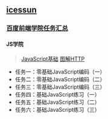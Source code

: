 ## [icessun](https://icessun.github.io/)

### [百度前端学院任务汇总](https://icessun.github.io/IFE2017/ifeindex.html)

#### JS学院

> [JavaScript基础](https://icessun.github.io/IFE2017/javaScript.html)
> [图解HTTP](https://icessun.github.io/IFE2017/HTTP.html)


- 任务一：零基础JavaScript编码（一）
- 任务二：零基础JavaScript编码（二）
- 任务三：零基础JavaScript编码（三）
- 任务四：基础JavaScript练习（一）
- 任务五：基础JavaScript练习（二）
- 任务六：基础JavaScript练习（三）
